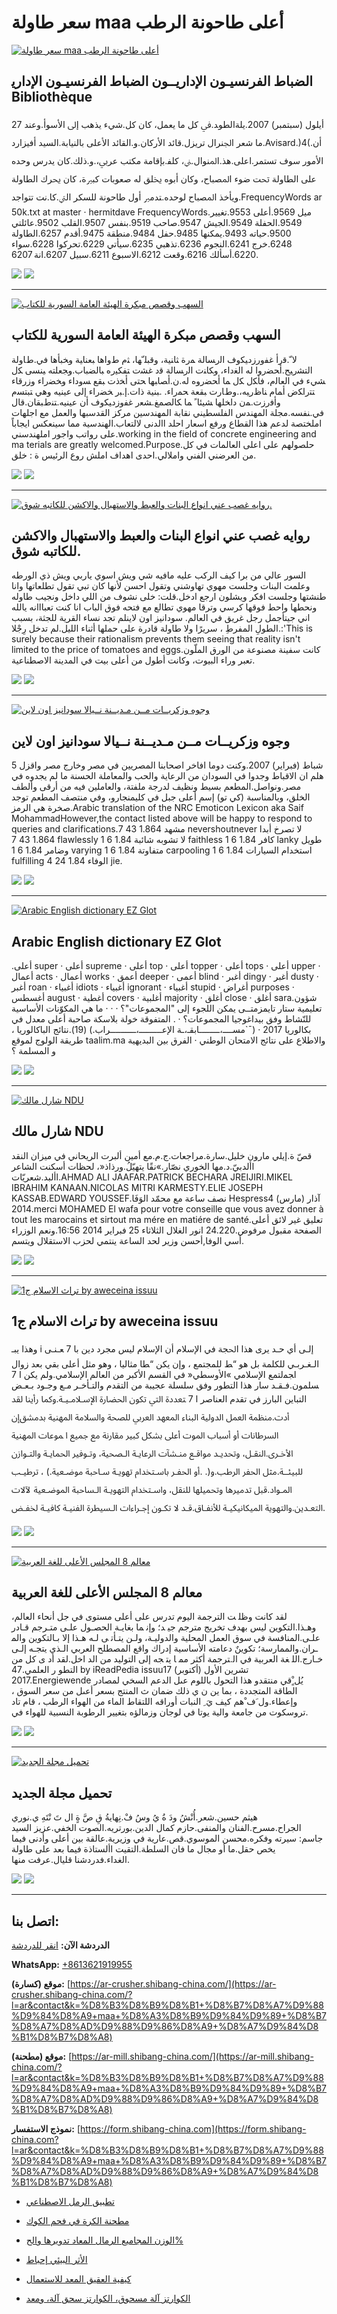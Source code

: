 # سعر طاولة maa أعلى طاحونة الرطب

<a href="https://swt.shibang-china.com/?l=ar&img&k=%D8%B3%D8%B9%D8%B1+%D8%B7%D8%A7%D9%88%D9%84%D8%A9+maa+%D8%A3%D8%B9%D9%84%D9%89+%D8%B7%D8%A7%D8%AD%D9%88%D9%86%D8%A9+%D8%A7%D9%84%D8%B1%D8%B7%D8%A8" target="_blank">![سعر طاولة maa أعلى طاحونة الرطب](http://static.shibang-china.com/all-800x300/294.jpg)</a>

## اﻟﻀﺒﺎط اﻟﻔﺮﻧﺴﯿـﻮن اﻹدارﯾــﻮن اﻟﻀﺒﺎط اﻟﻔﺮﻧﺴﯿـﻮن اﻹدارﯾ Bibliothèque
27 أيلول (سبتمبر) 2007.ﻳﻠﺔﺍﻟﻄﻮﺪ.ﰲ ﻛﻞ ﻣﺎ ﻳﻌﻤﻞ، ﻛﺎﻥ ﻛﻞ.ﺷﻲﺀ ﻳﺬﻫﺐ ﺇﱃ ﺍﻷﺳﻮﺃ.ﻭﻋﻨﺪ ﻣﺎ ﺷﻌﺮ ﺍﳉﻨﺮﺍﻝ ﺗﺮﻳﺰﻝ.ﻗﺎﺋﺪ ﺍﻷﺭﻛﺎﻥ.ﻭ.ﺍﻟﻘﺎﺋﺪ ﺍﻷﻋﻠﻰ ﺑﺎﻟﻨﻴﺎﺑﺔ.ﺍﻟﺴﻴﺪ ﺃﻓﻴﺰﺍﺭﺩ.Avisard.)4(.ﺃﻥ ﺍﻷﻣﻮﺭ ﺳﻮﻑ ﺗﺴﺘﻤﺮ.ﺍﻋﻠﻰ.ﻫﺬ.ﺍﳌﻨﻮﺍﻝ.ﲏ، ﻛﻠﻔ.ﺑﺈﻗﺎﻣﺔ ﻣﻜﺘﺐ ﻋﺮﰊ،.ﻭ.ﺫﻟﻚ.ﻛﺎﻥ ﻳﺪﺭﺱ ﻭﺣﺪﻩ ﻋﻠﻰ ﺍﻟﻄﺎﻭﻟﺔ ﲢﺖ ﺿﻮﺀ ﺍﳌﺼﺒﺎﺡ، ﻭﻛﺎﻥ ﺃﺑﻮﻩ ﳜﻠﻖ ﻟﻪ ﺻﻌﻮﺑﺎﺕ ﻛﺒﲑﺓ، ﻛﺎﻥ ﳛﺮﻙ ﺍﻟﻄﺎﻭﻟﺔ ﻭﻳﺄﺧﺬ ﺍﳌﺼﺒﺎﺡ ﻟﻮﺣﺪﻩ.ﺘﺪﻣﲑ ﺃﻭﻝ ﻃﺎﺣﻮﻧﺔ ﻟﻠﺴﻜﺮ ﺍﻟﱵ.ﻛﺎ.ﻧﺖ ﺗﺘﻮﺍﺟﺪ.FrequencyWords ar 50k.txt at master · hermitdave FrequencyWords.ميل 9569.أعلى 9553.تغيير 9549.الحفلة 9549.الجيش 9547.صاحب 9519.بنفس 9507.القلب 9502.عائلتي 9500.حياته 9493.يمكنها 9485.حفل 9484.منطقة 9475.أقدم 6257.الطاولة 6248.خرج 6241.النجوم 6236.تذهبي 6235.سيأتي 6229.تحركوا 6228.سواء 6220.أسألك 6216.وقعت 6212.الاسبوع 6211.سبيل 6207.انة 6207.


<a href="https://whatsapp.shibangsoft.com/WhatsApp.php" target="_blank" title="WhatsApp">![](http://static.shibang-china.com/icon/whatsapp.png)</a> <a href="https://swt.shibang-china.com/?l=ar&icon&k=%D8%B3%D8%B9%D8%B1+%D8%B7%D8%A7%D9%88%D9%84%D8%A9+maa+%D8%A3%D8%B9%D9%84%D9%89+%D8%B7%D8%A7%D8%AD%D9%88%D9%86%D8%A9+%D8%A7%D9%84%D8%B1%D8%B7%D8%A8" target="_blank">![](http://static.shibang-china.com/icon/chat-ar.png)</a>

---

<a href="https://swt.shibang-china.com/?l=ar&img&k=%D8%B3%D8%B9%D8%B1+%D8%B7%D8%A7%D9%88%D9%84%D8%A9+maa+%D8%A3%D8%B9%D9%84%D9%89+%D8%B7%D8%A7%D8%AD%D9%88%D9%86%D8%A9+%D8%A7%D9%84%D8%B1%D8%B7%D8%A8" target="_blank">![السهب وقصص مبكرة الهيئة العامة السورية للكتاب](http://static.shibang-china.com/all-800x300/1353.jpg)</a>

## السهب وقصص مبكرة الهيئة العامة السورية للكتاب
ﻻﹼ.ﻗﺭﺃ ﻏﻔﻭﺭﺯﺩﻴﻜﻭﻑ ﺍﻟﺭﺴﺎﻟﺔ ﻤﺭﺓ ﺜﺎﻨﻴﺔ، ﻭﻗﺒﻠﹼﻬﺎ، ﺜﻡ ﻁﻭﺍﻫﺎ ﺒﻌﻨﺎﻴﺔ ﻭﺨﺒﺄﻫﺎ ﻓﻲ.ﻁﺎﻭﻟﺔ ﺍﻟﺘﺸﺭﻴﺢ.ﺃﺤﻀﺭﻭﺍ ﻟﻪ ﺍﻟﻐﺩﺍﺀ، ﻭﻜﺎﻨﺕ ﺍﻟﺭﺴﺎﻟﺔ ﻗﺩ ﻏﺸﺕ ﺘﻔﻜﻴﺭﻩ ﺒﺎﻟﻀﺒﺎﺏ.ﻭﺠﻌﻠﺘﻪ ﻴﻨﺴﻰ ﻜل ﺸﻲﺀ ﻓﻲ ﺍﻟﻌﺎﻟﻡ، ﻓﺄﻜل ﻜل ﻤﺎ ﺃﺤﻀﺭﻭﻩ ﻟﻪ.ﻥ.ﺃﺼﺎﺒﻬﺎ ﺤﺘﻰ ﺃﺨﺫﺕ ﺒﻘﻊ ﺴﻭﺩﺍﺀ ﻭﺨﻀﺭﺍﺀ ﻭﺯﺭﻗﺎﺀ ﺘﺘﺭﺍﻜﺽ ﺃﻤﺎﻡ ﻨﺎﻅﺭﻴﻪ،.ﻭﻁﺎﺭﺕ ﺒﻘﻌﺔ ﺤﻤﺭﺍﺀ. .ﺒﻨﻴﺔ ﺫﺍﺕ.ﺇ.ﺒﺭ ﺨﻀﺭﺍﺀ ﺇﻟﻰ ﻋﻴﻨﻴﻪ ﻭﻫﻲ ﺘﺒﺘﺴﻡ ﻭﺃﻓﺭﺯﺕ.ﻤﻥ ﺩﺍﺨﻠﻬﺎ ﺸﻴﺌﺎﹰ ﻤﺎ ﻜﺎﻟﺼﻤﻎ.ﺸﻌﺭ ﻏﻔﻭﺯﺩﻴﻜﻭﻑ ﺃﻥ ﻋﻴﻨﻴﻪ.ﺘﻨﻁﺒﻘﺎﻥ.ﻗﺎل ﻓﻲ.ﻨﻔﺴﻪ.مجلة المهندس الفلسطيني نقابة المهندسين مركز القدسبها والعمل مع اجلهات املختصة لدعم هذا القطاع ورفع اسعار احلد االدنى لالتعاب.الهندسية مما سينعكس ايجاباً على رواتب واجور املهندسني.working in the field of concrete engineering and ma terials are greatly welcomed.Purpose.حلصولهم على اعلى العالمات في كل من العرضني الفني واملالي.احدى اهداف املش روع الرئيس ة : خلق.


<a href="https://whatsapp.shibangsoft.com/WhatsApp.php" target="_blank" title="WhatsApp">![](http://static.shibang-china.com/icon/whatsapp.png)</a> <a href="https://swt.shibang-china.com/?l=ar&icon&k=%D8%B3%D8%B9%D8%B1+%D8%B7%D8%A7%D9%88%D9%84%D8%A9+maa+%D8%A3%D8%B9%D9%84%D9%89+%D8%B7%D8%A7%D8%AD%D9%88%D9%86%D8%A9+%D8%A7%D9%84%D8%B1%D8%B7%D8%A8" target="_blank">![](http://static.shibang-china.com/icon/chat-ar.png)</a>

---

<a href="https://swt.shibang-china.com/?l=ar&img&k=%D8%B3%D8%B9%D8%B1+%D8%B7%D8%A7%D9%88%D9%84%D8%A9+maa+%D8%A3%D8%B9%D9%84%D9%89+%D8%B7%D8%A7%D8%AD%D9%88%D9%86%D8%A9+%D8%A7%D9%84%D8%B1%D8%B7%D8%A8" target="_blank">![روايه غصب عني انواع البنات والعبط والاستهبال والاكشن للكاتبه شوق.](http://static.shibang-china.com/all-800x300/582.jpg)</a>

## روايه غصب عني انواع البنات والعبط والاستهبال والاكشن للكاتبه شوق.
السور عالي من برا كيف الركب عليه مافيه شي ويش اسوي ياربي ويش ذي الورطه وعلمت البنات وجلست مهوي تهاوشني وتقول احسن لأنها كان تبي تقول تطلعاتها وانا طنشتها وجلست افكر ويشلون ارجع ادخل.قلت: خلى نشوف من اللي داخل ونجيب طاوله ونحطها واحط فوقها كرسي وترقا مهوي تطالع مع فتحه فوق الباب انا كنت تعبااانه يالله اني جيتأجمل رجل غريق في العالم. سودانيز اون لاينلم تجد نساء القرية للجثة، بسبب الطولِ المفرطِ ، سريرًا ولا طاولة قادرة على حملها أثناء الليل.لم تدخل رِجْلا.:&#39;This is surely because their rationalism prevents them seeing that reality isn&#39;t limited to the price of tomatoes and eggs.كانت سفينة مصنوعة من الورق الملّون تعبر وراء البيوت، وكانت أطول من أعلى بيت في المدينة الاصطناعية.


<a href="https://whatsapp.shibangsoft.com/WhatsApp.php" target="_blank" title="WhatsApp">![](http://static.shibang-china.com/icon/whatsapp.png)</a> <a href="https://swt.shibang-china.com/?l=ar&icon&k=%D8%B3%D8%B9%D8%B1+%D8%B7%D8%A7%D9%88%D9%84%D8%A9+maa+%D8%A3%D8%B9%D9%84%D9%89+%D8%B7%D8%A7%D8%AD%D9%88%D9%86%D8%A9+%D8%A7%D9%84%D8%B1%D8%B7%D8%A8" target="_blank">![](http://static.shibang-china.com/icon/chat-ar.png)</a>

---

<a href="https://swt.shibang-china.com/?l=ar&img&k=%D8%B3%D8%B9%D8%B1+%D8%B7%D8%A7%D9%88%D9%84%D8%A9+maa+%D8%A3%D8%B9%D9%84%D9%89+%D8%B7%D8%A7%D8%AD%D9%88%D9%86%D8%A9+%D8%A7%D9%84%D8%B1%D8%B7%D8%A8" target="_blank">![وجوه وزكريــات مــن مـديــنة نــيالا سودانيز اون لاين](http://static.shibang-china.com/all-800x300/41.jpg)</a>

## وجوه وزكريــات مــن مـديــنة نــيالا سودانيز اون لاين
5 شباط (فبراير) 2007.وكنت دوما افاخر اصحابنا المصريين في مصر وخارج مصر واقزل هلم ان الاقباط وجدوا في السودان من الرعاية والحب والمعاملة الحسنة ما لم يجدوه في مصر.ونواصل.المطعم بسيط ونظيف لدرجة ملفتة، والعاملين فيه من أرقى وألطف الخلق، وبالمناسبة (كي تو) إسم أعلى جبل في كليمنجارو، وفي منتصف المطعم توجد صخرة هي الرمز.Arabic translation of the NRC Emoticon Lexicon aka Saif MohammadHowever,the contact listed above will be happy to respond to queries and clarifications.مشهد 1.864 43 7 nevershoutnever لا تصرخ أبدا 1.864 43 7 flawlessly لا تشوبه شائبة 1.84 6 1 faithless كافر 1.84 6 1 lanky طويل وضامر 1.84 6 1 varying متفاوتة 1.84 6 1 carpooling استخدام السيارات 1.84 6 1 fulfilling الوفاء 1.84 24 4 jie.


<a href="https://whatsapp.shibangsoft.com/WhatsApp.php" target="_blank" title="WhatsApp">![](http://static.shibang-china.com/icon/whatsapp.png)</a> <a href="https://swt.shibang-china.com/?l=ar&icon&k=%D8%B3%D8%B9%D8%B1+%D8%B7%D8%A7%D9%88%D9%84%D8%A9+maa+%D8%A3%D8%B9%D9%84%D9%89+%D8%B7%D8%A7%D8%AD%D9%88%D9%86%D8%A9+%D8%A7%D9%84%D8%B1%D8%B7%D8%A8" target="_blank">![](http://static.shibang-china.com/icon/chat-ar.png)</a>

---

<a href="https://swt.shibang-china.com/?l=ar&img&k=%D8%B3%D8%B9%D8%B1+%D8%B7%D8%A7%D9%88%D9%84%D8%A9+maa+%D8%A3%D8%B9%D9%84%D9%89+%D8%B7%D8%A7%D8%AD%D9%88%D9%86%D8%A9+%D8%A7%D9%84%D8%B1%D8%B7%D8%A8" target="_blank">![Arabic English dictionary EZ Glot](http://static.shibang-china.com/all-800x300/920.jpg)</a>

## Arabic English dictionary EZ Glot
.أعلى super &middot; أعلى supreme &middot; أعلى top &middot; أعلى topper &middot; أعلى tops &middot; أعلى upper &middot; أعمال acts &middot; أعمال works &middot; أعمق deeper &middot; أعمى blind &middot; أغبر dingy &middot; أغبر dusty &middot; أغبر roan &middot; أغبياء idiots &middot; أغبياء ignorant &middot; أغبياء stupid &middot; أغراض purposes &middot; أغسطس august &middot; أغطية covers &middot; أغلبية majority &middot; أغلق close &middot; أغلق sara.شؤون تعليمية ستار تايمزمتــى يمكن اللجوء إلى &quot;المجموعات&quot;؟ · &middot; · ما هي المكوّنات الأساسية للنّشاط وفق بيداغوجيا المجموعات؟ · . المتفوقة خولة بلاسكة صاحبة أعلى معدل في بكالوريا 2017 &middot; (¯`مســــ،ــــــــابقـ،ـة الإعـــــــــ،ــــــــــراب.) (19).نتائج الباكالوريا ، طريقة الولوج لموقع taalim.ma والاطلاع على نتائج الامتحان الوطني &middot; الفرق بين البديهية و المسلمة ؟


<a href="https://whatsapp.shibangsoft.com/WhatsApp.php" target="_blank" title="WhatsApp">![](http://static.shibang-china.com/icon/whatsapp.png)</a> <a href="https://swt.shibang-china.com/?l=ar&icon&k=%D8%B3%D8%B9%D8%B1+%D8%B7%D8%A7%D9%88%D9%84%D8%A9+maa+%D8%A3%D8%B9%D9%84%D9%89+%D8%B7%D8%A7%D8%AD%D9%88%D9%86%D8%A9+%D8%A7%D9%84%D8%B1%D8%B7%D8%A8" target="_blank">![](http://static.shibang-china.com/icon/chat-ar.png)</a>

---

<a href="https://swt.shibang-china.com/?l=ar&img&k=%D8%B3%D8%B9%D8%B1+%D8%B7%D8%A7%D9%88%D9%84%D8%A9+maa+%D8%A3%D8%B9%D9%84%D9%89+%D8%B7%D8%A7%D8%AD%D9%88%D9%86%D8%A9+%D8%A7%D9%84%D8%B1%D8%B7%D8%A8" target="_blank">![شارل مالك NDU](http://static.shibang-china.com/all-800x300/224.jpg)</a>

## شارل مالك NDU
قصّ ة.إيلي مارون خليل.سارة.مراجعات.ج.م.مع أمين ألبرت الريحاني في ميزان النقد األدبيّ.د.مها الخوري نصّار.»نقًا يتهيّلُ.ورذاذ«، لحظات أسكنت الشاعر األبد.شعريّات.AHMAD ALI JAAFAR.PATRICK BECHARA JREIJIRI.MIKEL IBRAHIM KANAAN.NICOLAS MITRI KARMESTY.ELIE JOSEPH KASSAB.EDWARD YOUSSEF.نصف ساعة مع محمّد الوَفَا Hespress4 آذار (مارس) 2014.merci MOHAMED El wafa pour votre conseille que vous avez donner à tout les marocains et sirtout ma mére en matiére de santé.تعليق غير لائق أعلى الصفحة مقبول مرفوض.24.220 انور الغلال الثلاثاء 25 فبراير 2014 16:56.ونعم الوزراء أسي الوفا,أحسن وزير لحد الساعة ينتمي لحزب الاستقلال ويتسم.


<a href="https://whatsapp.shibangsoft.com/WhatsApp.php" target="_blank" title="WhatsApp">![](http://static.shibang-china.com/icon/whatsapp.png)</a> <a href="https://swt.shibang-china.com/?l=ar&icon&k=%D8%B3%D8%B9%D8%B1+%D8%B7%D8%A7%D9%88%D9%84%D8%A9+maa+%D8%A3%D8%B9%D9%84%D9%89+%D8%B7%D8%A7%D8%AD%D9%88%D9%86%D8%A9+%D8%A7%D9%84%D8%B1%D8%B7%D8%A8" target="_blank">![](http://static.shibang-china.com/icon/chat-ar.png)</a>

---

<a href="https://swt.shibang-china.com/?l=ar&img&k=%D8%B3%D8%B9%D8%B1+%D8%B7%D8%A7%D9%88%D9%84%D8%A9+maa+%D8%A3%D8%B9%D9%84%D9%89+%D8%B7%D8%A7%D8%AD%D9%88%D9%86%D8%A9+%D8%A7%D9%84%D8%B1%D8%B7%D8%A8" target="_blank">![تراث الاسلام ج1 by aweceina issuu](http://static.shibang-china.com/all-800x300/1110.jpg)</a>

## تراث الاسلام ج1 by aweceina issuu
وﻫﺬا ﻳﺒـ i إﻟـﻰ أي ﺣـﺪ ﻳﺮى ﻫﺬا اﳊﺠﺔ ﻓﻲ اﻹﺳﻼم أن اﻹﺳﻼم ﻟﻴﺲ ﻣﺠﺮد دﻳﻦ ﺑﺎ 7 ﻌـﻨـﻰ اﻟـﻐـﺮﺑـﻲ ﻟﻠﻜﻠﻤﺔ ﺑﻞ ﻫﻮ “ﻂ ﻟﻠﻤﺠﺘﻤﻊ ، وإن ﻳﻜﻦ “ﻄﺎ ﻣﺜﺎﻟﻴﺎ ، وﻫﻮ ﻣﺜﻞ أﻋﻠﻰ ﺑﻘﻲ ﺑﻌﺪ زوال اﺠﻤﻟﺘﻤﻊ اﻹﺳﻼﻣﻲ »اﻷوﺳﻄﻲ« ﻓﻲ اﻟﻘﺴﻢ اﻷﻛﺒﺮ ﻣﻦ اﻟﻌﺎﻟﻢ اﻹﺳﻼﻣﻲ.وﻟﻢ ﻳﻜﻦ ا 7 ﺴﻠﻤﻮن.ﻓـﻘـﺪ ﺳﺎر ﻫﺬا اﻟﺘﻄﻮر وﻓﻖ ﺳﻠﺴﻠﺔ ﻋﺠﻴﺒﺔ ﻣﻦ اﻟﺘﻘﺪم واﻟﺘـﺄﺧـﺮ ﻣـﻊ وﺟـﻮد ﺑـﻌـﺾ اﻟﺘﺒﺎﻳﻦ اﻟﺒﺎرز ﻓﻲ ﺗﻘﺪم اﻟﻌﻨﺎﺻﺮ ا 7 ﺘﻌﺪدة اﻟﺘﻲ ﺗﻜﻮن اﳊﻀﺎرة اﻹﺳـﻼﻣـﻴـﺔ.وﻛﻤﺎ رأﻳﻨﺎ ﻟﻘﺪ أدت.منظمة العمل الدولية البناء المعهد العربي للصحة والسلامة المهنية بدمشقﺇﻥ ﺍﻟﺴﺮﻃﺎﻧﺎﺕ ﺃﻭ ﺃﺳﺒﺎﺏ ﺍﳌﻮﺕ ﺃﻋﻠﻰ ﺑﺸﻜﻞ ﻛﺒﲑ ﻣﻘﺎﺭﻧﺔ ﻣﻊ ﲨﻴﻊ ﺍ ﻤﻮﻋﺎﺕ ﺍﳌﻬﻨﻴﺔ ﺍﻷﺧـﺮﻯ.ﺍﻟﻨﻘـﻞ، ﻭﲢﺪﻳـﺪ ﻣﻮﺍﻗـﻊ ﻣﻨـﺸﺂﺕ ﺍﻟﺮﻋﺎﻳـﺔ ﺍﻟـﺼﺤﻴﺔ، ﻭﺗـﻮﻓﲑ ﺍﳊﻤﺎﻳـﺔ ﻭﺍﻟﺘـﻮﺍﺯﻥ ﻟﻠﺒﻴﺌــﺔ.ﻣﺜﻞ ﺍﳊﻔﺮ ﺍﻟﺮﻃﺐ.ﻭ(. .ﺃﻭ ﺍﳊﻔـﺮ ﺑﺎﺳـﺘﺨﺪﺍﻡ ﲥﻮﻳـﺔ ﺳـﺎﺣﺒﺔ ﻣﻮﺿـﻌﻴﺔ.) ، ﺗﺮﻃﻴـﺐ ﺍﳌـﻮﺍﺩ.ﻗﺒﻞ ﺗﺪﻣﲑﻫﺎ ﻭﲢﻤﻴﻠﻬﺎ ﻟﻠﻨﻘﻞ، ﻭﺍﺳـﺘﺨﺪﺍﻡ ﺍﻟﺘﻬﻮﻳـﺔ ﺍﻟـﺴﺎﺣﺒﺔ ﺍﳌﻮﺿـﻌﻴﺔ ﻵﻻﺕ ﺍﻟﺘﻌـﺪﻳﻦ.ﻭﺍﻟﺘﻬﻮﻳﺔ ﺍﳌﻴﻜﺎﻧﻴﻜﻴـﺔ ﻟﻸﻧﻔـﺎﻕ.ﻗـﺪ ﻻ ﺗﻜـﻮﻥ ﺇﺟـﺮﺍﺀﺍﺕ ﺍﻟـﺴﻴﻄﺮﺓ ﺍﻟﻔﻨﻴـﺔ ﻛﺎﻓﻴـﺔ ﳋﻔـﺾ.


<a href="https://whatsapp.shibangsoft.com/WhatsApp.php" target="_blank" title="WhatsApp">![](http://static.shibang-china.com/icon/whatsapp.png)</a> <a href="https://swt.shibang-china.com/?l=ar&icon&k=%D8%B3%D8%B9%D8%B1+%D8%B7%D8%A7%D9%88%D9%84%D8%A9+maa+%D8%A3%D8%B9%D9%84%D9%89+%D8%B7%D8%A7%D8%AD%D9%88%D9%86%D8%A9+%D8%A7%D9%84%D8%B1%D8%B7%D8%A8" target="_blank">![](http://static.shibang-china.com/icon/chat-ar.png)</a>

---

<a href="https://swt.shibang-china.com/?l=ar&img&k=%D8%B3%D8%B9%D8%B1+%D8%B7%D8%A7%D9%88%D9%84%D8%A9+maa+%D8%A3%D8%B9%D9%84%D9%89+%D8%B7%D8%A7%D8%AD%D9%88%D9%86%D8%A9+%D8%A7%D9%84%D8%B1%D8%B7%D8%A8" target="_blank">![معالم 8 المجلس الأعلى للغة العربية](http://static.shibang-china.com/all-800x300/545.jpg)</a>

## معالم 8 المجلس الأعلى للغة العربية
ﻟﻘﺪ ﻛﺎﻧﺖ وﻇﻠ ﺖ اﻟﺘﺮﺟﻤﺔ اﻟﻴﻮم ﺗﺪرس ﻋﻠﻰ أﻋﻠﻰ ﻣﺴﺘﻮى ﻓﻲ ﺟﻞ أﻧﺤﺎء اﻟﻌﺎﻟﻢ، وﻫـﺬا.اﻟﺘﻜﻮﻳﻦ ﻟﻴﺲ ﺑﻬﺪف ﺗﺨﺮﻳﺞ ﻣﺘﺮﺟﻢ ﺟﻴ ﺪ؛ وإﻧ ﻤﺎ ﺑﻐﺎﻳـﺔ اﻟﺤﺼـﻮل ﻋﻠـﻰ ﻣﺘـﺮﺟﻢ ﻗـﺎدر ﻋﻠـﻰ.اﻟﻤﻨﺎﻓﺴﺔ ﻓﻲ ﺳﻮق اﻟﻌﻤﻞ اﻟﻤﺤﻠﻴﺔ واﻟﺪوﻟﻴـﺔ، وﻟـﻦ ﻳﺘـﺄﺗ ﻰ ﻟـﻪ ﻫـﺬا إﻻ ﺑـﺎﻟﺘﻜﻮﻳﻦ واﻟﻤ ـﺮان.واﻟﻤﻤﺎرﺳﺔ؛ ﺗﻜﻮﻳﻦٌ دﻋﺎﻣﺘﻪ اﻷﺳﺎﺳﻴﺔ إدراك واﻗﻊ اﻟﻤﺼﻄﻠﺢ اﻟﻌﺮﺑﻲ اﻟـﺬي ﻳﺘﺠـﻪ إﻟـﻰ ﺧـﺎرج.اﻟﻠ ﻐﺔ اﻟﻌﺮﺑﻴﺔ ﻓﻲ اﻟ.ﺘﺮﺟﻤﺔ أﻛﺜﺮ ﻣﻤ ﺎ ﻳﺘ ﺠﻪ إﻟﻰ اﻟﺘﻮﻟﻴﺪ ﻣﻦ اﻟﺪ اﺧﻞ.ﻟﻘﺪ أد ى ﻛﻞ ﻣﻦ اﻟﺘﻄﻮ ر اﻟﻌﻠﻤﻲ.47 by iReadPedia issuu17 تشرين الأول (أكتوبر) 2017.Energiewende يُل ٍْقي منتقدو هذا التحول باللوم عىل الدعم السخي لمصادر الطاقة المتجددة ، بما ين ن ي ذلك ضمان ث المنتج بسعر أعىل من سعر السوق ، وإعطاء.ول َف ْهم كيف يَ ِ النبات أوراقه اللتقاط الماء من الهواء الرطب ، قام تاد تروسكوت من جامعة والية يوتا في لوجان وزمالؤه بتغيير الرطوبة النسبية للهواء في.


<a href="https://whatsapp.shibangsoft.com/WhatsApp.php" target="_blank" title="WhatsApp">![](http://static.shibang-china.com/icon/whatsapp.png)</a> <a href="https://swt.shibang-china.com/?l=ar&icon&k=%D8%B3%D8%B9%D8%B1+%D8%B7%D8%A7%D9%88%D9%84%D8%A9+maa+%D8%A3%D8%B9%D9%84%D9%89+%D8%B7%D8%A7%D8%AD%D9%88%D9%86%D8%A9+%D8%A7%D9%84%D8%B1%D8%B7%D8%A8" target="_blank">![](http://static.shibang-china.com/icon/chat-ar.png)</a>

---

<a href="https://swt.shibang-china.com/?l=ar&img&k=%D8%B3%D8%B9%D8%B1+%D8%B7%D8%A7%D9%88%D9%84%D8%A9+maa+%D8%A3%D8%B9%D9%84%D9%89+%D8%B7%D8%A7%D8%AD%D9%88%D9%86%D8%A9+%D8%A7%D9%84%D8%B1%D8%B7%D8%A8" target="_blank">![تحميل مجلة الجديد](http://static.shibang-china.com/all-800x300/1062.jpg)</a>

## تحميل مجلة الجديد
هيثم حسين.شعر.أُنْشُ ودَ ةُ يُ وسُ فْ.نِهايةُ قِ صَّ ةٍ ال تَ نْتَهِ ي.نوري الجراح.مسرح.الفنان والمنفى.حازم كمال الدين.بورتريه.الصوت الخفي.عزيز السيد جاسم: سيرته وفكره.محسن الموسوي.قص.عارية في وزيرية.عالقة بين أعلى وأدنى فيما يخص حقل.ما أو مجال ما فان السلطة.التقيت األستاذة فيما بعد على طاولة الغداء.فدردشنا قليال.عرفت منها.

<a href="https://whatsapp.shibangsoft.com/WhatsApp.php" target="_blank" title="WhatsApp">![](http://static.shibang-china.com/icon/whatsapp.png)</a> <a href="https://swt.shibang-china.com/?l=ar&icon&k=%D8%B3%D8%B9%D8%B1+%D8%B7%D8%A7%D9%88%D9%84%D8%A9+maa+%D8%A3%D8%B9%D9%84%D9%89+%D8%B7%D8%A7%D8%AD%D9%88%D9%86%D8%A9+%D8%A7%D9%84%D8%B1%D8%B7%D8%A8" target="_blank">![](http://static.shibang-china.com/icon/chat-ar.png)</a>

---
## اتصل بنا:

**الدردشة الآن:** [انقر للدردشة](https://swt.shibang-china.com?l=ar&contact&k=%D8%B3%D8%B9%D8%B1+%D8%B7%D8%A7%D9%88%D9%84%D8%A9+maa+%D8%A3%D8%B9%D9%84%D9%89+%D8%B7%D8%A7%D8%AD%D9%88%D9%86%D8%A9+%D8%A7%D9%84%D8%B1%D8%B7%D8%A8)

**WhatsApp:**  [+8613621919955](https://whatsapp.shibangsoft.com/WhatsApp.php)

**موقع (كسارة):** [https://ar-crusher.shibang-china.com/](https://ar-crusher.shibang-china.com/?l=ar&contact&k=%D8%B3%D8%B9%D8%B1+%D8%B7%D8%A7%D9%88%D9%84%D8%A9+maa+%D8%A3%D8%B9%D9%84%D9%89+%D8%B7%D8%A7%D8%AD%D9%88%D9%86%D8%A9+%D8%A7%D9%84%D8%B1%D8%B7%D8%A8)

**موقع (مطحنة):** [https://ar-mill.shibang-china.com/](https://ar-mill.shibang-china.com/?l=ar&contact&k=%D8%B3%D8%B9%D8%B1+%D8%B7%D8%A7%D9%88%D9%84%D8%A9+maa+%D8%A3%D8%B9%D9%84%D9%89+%D8%B7%D8%A7%D8%AD%D9%88%D9%86%D8%A9+%D8%A7%D9%84%D8%B1%D8%B7%D8%A8)

**نموذج الاستفسار:** [https://form.shibang-china.com](https://form.shibang-china.com?l=ar&contact&k=%D8%B3%D8%B9%D8%B1+%D8%B7%D8%A7%D9%88%D9%84%D8%A9+maa+%D8%A3%D8%B9%D9%84%D9%89+%D8%B7%D8%A7%D8%AD%D9%88%D9%86%D8%A9+%D8%A7%D9%84%D8%B1%D8%B7%D8%A8)

* [تطبيق الرمل الاصطناعي](../28/%D8%AA%D8%B7%D8%A8%D9%8A%D9%82%20%D8%A7%D9%84%D8%B1%D9%85%D9%84%20%D8%A7%D9%84%D8%A7%D8%B5%D8%B7%D9%86%D8%A7%D8%B9%D9%8A.md)

* [مطحنة الكرة في فحم الكوك](../28/%D9%85%D8%B7%D8%AD%D9%86%D8%A9%20%D8%A7%D9%84%D9%83%D8%B1%D8%A9%20%D9%81%D9%8A%20%D9%81%D8%AD%D9%85%20%D8%A7%D9%84%D9%83%D9%88%D9%83.md)

* [الوزن المجاميع الرمال المعاد تدويرها والح%](../28/%D8%A7%D9%84%D9%88%D8%B2%D9%86%20%D8%A7%D9%84%D9%85%D8%AC%D8%A7%D9%85%D9%8A%D8%B9%20%D8%A7%D9%84%D8%B1%D9%85%D8%A7%D9%84%20%D8%A7%D9%84%D9%85%D8%B9%D8%A7%D8%AF%20%D8%AA%D8%AF%D9%88%D9%8A%D8%B1%D9%87%D8%A7%20%D9%88%D8%A7%D9%84%D8%AD%25.md)

* [الأثر البيئي إحباط](../27/%D8%A7%D9%84%D8%A3%D8%AB%D8%B1%20%D8%A7%D9%84%D8%A8%D9%8A%D8%A6%D9%8A%20%D8%A5%D8%AD%D8%A8%D8%A7%D8%B7.md)

* [كيفية العقيق المعد للاستعمال](../30/%D9%83%D9%8A%D9%81%D9%8A%D8%A9%20%D8%A7%D9%84%D8%B9%D9%82%D9%8A%D9%82%20%D8%A7%D9%84%D9%85%D8%B9%D8%AF%20%D9%84%D9%84%D8%A7%D8%B3%D8%AA%D8%B9%D9%85%D8%A7%D9%84.md)

* [الكوارتز آلة مسحوق، الكوارتز سحق آلة، ومعد](../28/%D8%A7%D9%84%D9%83%D9%88%D8%A7%D8%B1%D8%AA%D8%B2%20%D8%A2%D9%84%D8%A9%20%D9%85%D8%B3%D8%AD%D9%88%D9%82%D8%8C%20%D8%A7%D9%84%D9%83%D9%88%D8%A7%D8%B1%D8%AA%D8%B2%20%D8%B3%D8%AD%D9%82%20%D8%A2%D9%84%D8%A9%D8%8C%20%D9%88%D9%85%D8%B9%D8%AF.md)